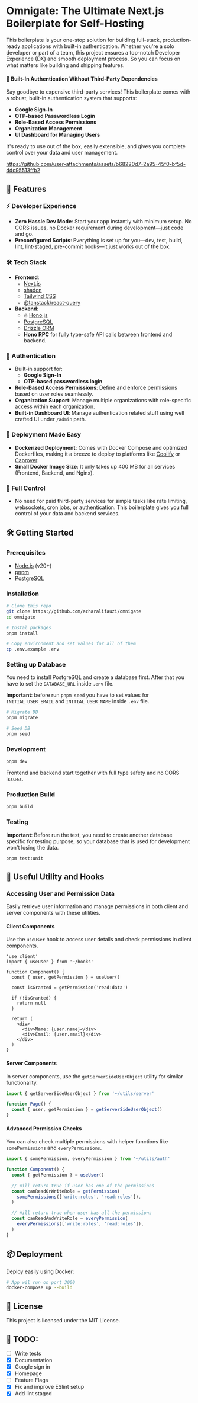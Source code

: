 # Omnigate: The Ultimate Next.js Boilerplate for Self-Hosting

This boilerplate is your one-stop solution for building full-stack, production-ready applications with built-in authentication. Whether you're a solo developer or part of a team, this project ensures a top-notch Developer Experience (DX) and smooth deployment process. So you can focus on what matters like building and shipping features.

#### 🔐 Built-In Authentication Without Third-Party Dependencies

Say goodbye to expensive third-party services! This boilerplate comes with a robust, built-in authentication system that supports:

- **Google Sign-In**
- **OTP-based Passwordless Login**
- **Role-Based Access Permissions**
- **Organization Management**
- **UI Dashboard for Managing Users**

It's ready to use out of the box, easily extensible, and gives you complete control over your data and user management.

https://github.com/user-attachments/assets/b68220d7-2a95-45f0-bf5d-ddc95513ffb2

## 🚀 Features

### ⚡ Developer Experience

- **Zero Hassle Dev Mode**: Start your app instantly with minimum setup. No CORS issues, no Docker requirement during development—just code and go.
- **Preconfigured Scripts**: Everything is set up for you—dev, test, build, lint, lint-staged, pre-commit hooks—it just works out of the box.

### 🛠️ Tech Stack

- **Frontend**:
  - [Next.js](https://nextjs.org/)
  - [shadcn](https://ui.shadcn.com/)
  - [Tailwind CSS](https://tailwindcss.com/)
  - [@tanstack/react-query](https://tanstack.com/query/v4)
- **Backend**:
  - 🔥 [Hono.js](https://hono.dev/)
  - [PostgreSQL](https://www.postgresql.org/)
  - [Drizzle ORM](https://orm.drizzle.team/)
  - **Hono RPC** for fully type-safe API calls between frontend and backend.

### 🔐 Authentication

- Built-in support for:
  - **Google Sign-In**
  - **OTP-based passwordless login**
- **Role-Based Access Permissions**: Define and enforce permissions based on user roles seamlessly.
- **Organization Support**: Manage multiple organizations with role-specific access within each organization.
- **Built-in Dashboard UI**: Manage authentication related stuff using well crafted UI under `/admin` path.

### 🚢 Deployment Made Easy

- **Dockerized Deployment**: Comes with Docker Compose and optimized Dockerfiles, making it a breeze to deploy to platforms like [Coolify](https://coolify.io/) or [Caprover](https://caprover.com/).
- **Small Docker Image Size**: It only takes up 400 MB for all services (Frontend, Backend, and Nginx).

### 🌟 Full Control

- No need for paid third-party services for simple tasks like rate limiting, websockets, cron jobs, or authentication. This boilerplate gives you full control of your data and backend services.

## 🛠️ Getting Started

### Prerequisites

- [Node.js](https://nodejs.org/) (v20+)
- [pnpm](https://pnpm.io/)
- [PostgreSQL](https://www.postgresql.org/)

### Installation

```bash
# Clone this repo
git clone https://github.com/azharalifauzi/omnigate
cd omnigate

# Instal packages
pnpm install

# Copy environment and set values for all of them
cp .env.example .env
```

### Setting up Database

You need to install PostgreSQL and create a database first. After that you have to set the `DATABASE_URL` inside `.env` file.

**Important**: before run `pnpm seed` you have to set values for `INITIAL_USER_EMAIL` and `INITIAL_USER_NAME` inside `.env` file.

```bash
# Migrate DB
pnpm migrate

# Seed DB
pnpm seed
```

### Development

```bash
pnpm dev
```

Frontend and backend start together with full type safety and no CORS issues.

### Production Build

```bash
pnpm build
```

### Testing

**Important**: Before run the test, you need to create another database specific for testing purpose, so your database that is used for development won't losing the data.

```bash
pnpm test:unit
```

## 🔨 Useful Utility and Hooks

### Accessing User and Permission Data

Easily retrieve user information and manage permissions in both client and server components with these utilities.

#### **Client Components**

Use the `useUser` hook to access user details and check permissions in client components.

```tsx
'use client'
import { useUser } from '~/hooks'

function Component() {
  const { user, getPermission } = useUser()

  const isGranted = getPermission('read:data')

  if (!isGranted) {
    return null
  }

  return (
    <div>
      <div>Name: {user.name}</div>
      <div>Email: {user.email}</div>
    </div>
  )
}
```

#### **Server Components**

In server components, use the `getServerSideUserObject` utility for similar functionality.

```ts
import { getServerSideUserObject } from '~/utils/server'

function Page() {
  const { user, getPermission } = getServerSideUserObject()
}
```

#### **Advanced Permission Checks**

You can also check multiple permissions with helper functions like `somePermissions` and `everyPermissions`.

```ts
import { somePermission, everyPermission } from '~/utils/auth'

function Component() {
  const { getPermission } = useUser()

  // Will return true if user has one of the permissions
  const canReadOrWriteRole = getPermission(
    somePermissions(['write:roles', 'read:roles']),
  )

  // Will return true when user has all the permissions
  const canReadAndWriteRole = everyPermission(
    everyPermissions(['write:roles', 'read:roles']),
  )
}
```

## 📦 Deployment

Deploy easily using Docker:

```bash
# App wil run on port 3000
docker-compose up --build
```

## 📜 License

This project is licensed under the MIT License.

## 📃 TODO:

- [ ] Write tests
- [x] Documentation
- [x] Google sign in
- [x] Homepage
- [ ] Feature Flags
- [x] Fix and improve ESlint setup
- [x] Add lint staged
